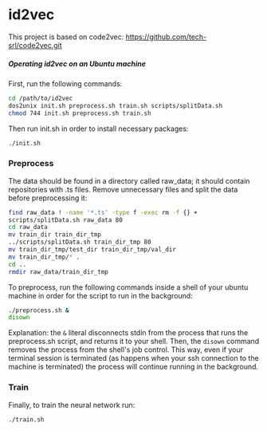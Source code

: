 # id2vec

This project is based on code2vec: https://github.com/tech-srl/code2vec.git

##### Operating id2vec on an Ubuntu machine

First, run the following commands:

```bash
cd /path/to/id2vec
dos2unix init.sh preprocess.sh train.sh scripts/splitData.sh
chmod 744 init.sh preprocess.sh train.sh
```

Then run init.sh in order to install necessary packages:
```bash
./init.sh
```

### Preprocess

The data should be found in a directory called raw_data; it should contain repositories with .ts files.
Remove unnecessary files and split the data before preprocessing it:
```bash
find raw_data ! -name '*.ts' -type f -exec rm -f {} +
scripts/splitData.sh raw_data 80
cd raw_data
mv train_dir train_dir_tmp
../scripts/splitData.sh train_dir_tmp 80
mv train_dir_tmp/test_dir train_dir_tmp/val_dir
mv train_dir_tmp/* .
cd ..
rmdir raw_data/train_dir_tmp
```

To preprocess, run the following commands inside a shell of your ubuntu machine in order for the script to run in the background:
```bash
./preprocess.sh &
disown
```

Explanation: the `&` literal disconnects stdin from the process that runs the preprocess.sh script,
and returns it to your shell. Then, the `disown` command removes the process from the shell's job control. This way,
even if your terminal session is terminated (as happens when your ssh connection to the machine is terminated)
the process will continue running in the background.


### Train

Finally, to train the neural network run:
```bash
./train.sh
```
